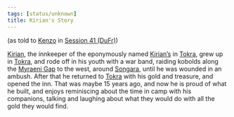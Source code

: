 ```yaml
---
tags: [status/unknown]
title: Kirian's Story
---
```


(as told to [Kenzo](<../../../people/pcs/dunmar-fellowship/kenzo.md>) in [Session 41 (DuFr)](<../session-notes/session-41-dufr.md>))

[Kirian](<../../../people/dunmari/kirian.md>), the innkeeper of the eponymously named [Kirian’s](<../../../gazetteer/greater-dunmar/realms/dunmar/central-dunmar/tokra/kirians.md>) in [Tokra](<../../../gazetteer/greater-dunmar/realms/dunmar/central-dunmar/tokra/tokra.md>), grew up in [Tokra](<../../../gazetteer/greater-dunmar/realms/dunmar/central-dunmar/tokra/tokra.md>), and rode off in his youth with a war band, raiding kobolds along the [Myraeni Gap](<../../../gazetteer/greater-dunmar/myraeni-gap.md>) to the west, around [Songara](<../../../gazetteer/greater-dunmar/realms/dunmar/central-dunmar/songara.md>), until he was wounded in an ambush. After that he returned to [Tokra](<../../../gazetteer/greater-dunmar/realms/dunmar/central-dunmar/tokra/tokra.md>) with his gold and treasure, and opened the inn. That was maybe 15 years ago, and now he is proud of what he built, and enjoys reminiscing about the time in camp with his companions, talking and laughing about what they would do with all the gold they would find. 